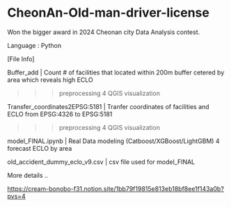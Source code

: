 # CheonAn-Old-man-driver-license
Won the bigger award in 2024 Cheonan city Data Analysis contest.

Language : Python

[File Info]

Buffer_add | Count # of facilities that located within 200m buffer cetered by area which reveals high ECLO
>>> preprocessing 4 QGIS visualization

Transfer_coordinates2EPSG:5181 | Tranfer coordinates of facilities and ECLO from EPSG:4326 to EPSG:5181
>>> preprocessing 4 QGIS visualization

model_FINAL.ipynb | Real Data modeling (Catboost/XGBoost/LightGBM) 4 forecast ECLO by area

old_accident_dummy_eclo_v9.csv | csv file used for model_FINAL


More details ..

https://cream-bonobo-f31.notion.site/1bb79f19815e813eb18bf8ee1f143a0b?pvs=4
